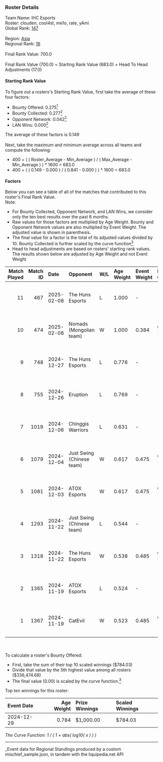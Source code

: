 ### Roster Details<br />
Team Name: IHC Esports<br />
Roster: clouden, cool4st, me1o, rate, yAmi<br />
Global Rank: [147](../../standings_global_2025_03_01.md)<br />
<br />
Region: [Asia]( ../../standings_asia_2025_03_01.md)<br />
Regional Rank: [16]( ../../standings_asia_2025_03_01.md)<br />
<br />
Final Rank Value:  700.0<br />
<br />
Final Rank Value (700.0) = Starting Rank Value (683.0) + Head To Head Adjustments (17.0)<br />

#### Starting Rank Value<br />
To figure out a rosters's Starting Rank Value, first take the average of these four factors:<br />
- Bounty Offered: 0.275[<sup>1</sup>](#table2)
- Bounty Collected: 0.277[<sup>2</sup>](#table1)
- Opponent Network: 0.042[<sup>2</sup>](#table1)
- LAN Wins: 0.000[<sup>2</sup>](#table1)

The average of these factors is 0.149<br />
<br />
Next, take the maximum and minimum average across all teams and compute the following:<br />
- 400 + ( ( Roster_Average - Min_Average ) / ( Max_Average - Min_Average ) ) * 1600 = 683.0
- 400 + ( ( 0.149 - 0.000 ) / ( 0.841 - 0.000 ) ) * 1600 = 683.0


#### Factors<br />
Below you can see a table of all of the matches that contributed to this roster's Final Rank Value.<br />
Note:<br />

- For Bounty Collected, Opponent Network, and LAN Wins, we consider only the ten best results over the past 6 months.
- Raw values for those factors are multiplied by Age Weight. Bounty and Opponent Network values are also multiplied by Event Weight. The adjusted value is shown in parenthesis.
- The final value for a factor is the total of its adjusted values divided by 10. Bounty Collected is further scaled by the curve function[<sup>3</sup>](#curveFunction)
- Head to head adjustments are based on rosters' starting rank values. The results shown below are adjusted by Age Weight and not Event Weight
<span id="table1"></span><br />


| Match Played | Match ID | Date       | Opponent                  | W/L | Age Weight | Event Weight | Bounty Collected | Opponent Network | LAN Wins  | H2H Adj. | Roster                             |
| -: | -: | :- | :- | :- | :- | :- | :- | :- | :- | -: | :- |
|           11 |      467 | 2025-02-08 | The Huns Esports          | L   | 1.000      | -            | -                | -                | -         |    -6.66 | clouden, cool4st, me1o, rate, yAmi |
|           10 |      474 | 2025-02-08 | Nomads (Mongolian team)   | W   | 1.000      | 0.384        | 0.000 (0.000)    | 0.060 (0.023)    | 0 (0.000) |     7.93 | clouden, cool4st, me1o, rate, yAmi |
|            9 |      748 | 2024-12-27 | The Huns Esports          | L   | 0.776      | -            | -                | -                | -         |    -5.13 | clouden, cool4st, me1o, rate, yAmi |
|            8 |      755 | 2024-12-26 | Eruption                  | L   | 0.769      | -            | -                | -                | -         |    -6.92 | clouden, cool4st, me1o, rate, yAmi |
|            7 |     1019 | 2024-12-06 | Chinggis Warriors         | L   | 0.631      | -            | -                | -                | -         |    -6.87 | clouden, cool4st, me1o, rate, yAmi |
|            6 |     1079 | 2024-12-04 | Just Swing (Chinese team) | W   | 0.617      | 0.475        | 0.004 (0.001)    | 0.193 (0.057)    | 0 (0.000) |     9.43 | clouden, cool4st, me1o, rate, yAmi |
|            5 |     1081 | 2024-12-03 | ATOX Esports              | W   | 0.617      | 0.475        | 0.058 (0.017)    | 0.659 (0.193)    | 0 (0.000) |    17.24 | clouden, cool4st, me1o, rate, yAmi |
|            4 |     1293 | 2024-11-22 | Just Swing (Chinese team) | L   | 0.544      | -            | -                | -                | -         |    -8.65 | cool4st, hasteka, me1o, rate, yAmi |
|            3 |     1318 | 2024-11-22 | The Huns Esports          | W   | 0.538      | 0.485        | 0.025 (0.006)    | 0.516 (0.135)    | 0 (0.000) |    13.79 | cool4st, hasteka, me1o, rate, yAmi |
|            2 |     1365 | 2024-11-19 | ATOX Esports              | L   | 0.524      | -            | -                | -                | -         |    -1.77 | cool4st, hasteka, me1o, rate, yAmi |
|            1 |     1367 | 2024-11-19 | CatEvil                   | W   | 0.523      | 0.485        | 0.000 (0.000)    | 0.064 (0.016)    | 0 (0.000) |     4.62 | cool4st, hasteka, me1o, rate, yAmi |

<br />
<span id="table2"></span><br />
To calculate a roster's Bounty Offered:<br />

- First, take the sum of their top 10 scaled winnings ($784.03)
- Divide that value by the 5th highest value among all rosters ($336,474.68)
- The final value (0.00) is scaled by the curve function.[<sup>3</sup>](#curveFunction)

Top ten winnings for this roster:<br />

| Event Date | Age Weight | Prize Winnings | Scaled Winnings |
| :- | -: | :- | :- |
| 2024-12-29 |      0.784 | $1,000.00      | $784.03         |


<span id="curveFunction"></span>_The Curve Function: 1 / ( 1 + abs( log10( x ) ) )_<br />

---
_Event data for Regional Standings produced by a custom mischief_sample.json, in tandem with the liquipedia.net API<br />
